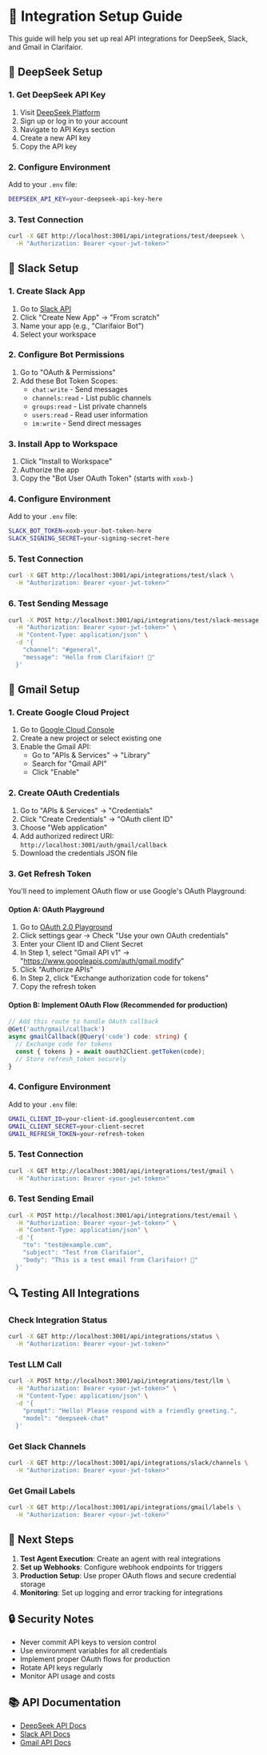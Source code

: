 # 🔗 Integration Setup Guide

This guide will help you set up real API integrations for DeepSeek, Slack, and Gmail in Clarifaior.

## 🧠 DeepSeek Setup

### 1. Get DeepSeek API Key
1. Visit [DeepSeek Platform](https://platform.deepseek.com/)
2. Sign up or log in to your account
3. Navigate to API Keys section
4. Create a new API key
5. Copy the API key

### 2. Configure Environment
Add to your `.env` file:
```bash
DEEPSEEK_API_KEY=your-deepseek-api-key-here
```

### 3. Test Connection
```bash
curl -X GET http://localhost:3001/api/integrations/test/deepseek \
  -H "Authorization: Bearer <your-jwt-token>"
```

## 💬 Slack Setup

### 1. Create Slack App
1. Go to [Slack API](https://api.slack.com/apps)
2. Click "Create New App" → "From scratch"
3. Name your app (e.g., "Clarifaior Bot")
4. Select your workspace

### 2. Configure Bot Permissions
1. Go to "OAuth & Permissions"
2. Add these Bot Token Scopes:
   - `chat:write` - Send messages
   - `channels:read` - List public channels
   - `groups:read` - List private channels
   - `users:read` - Read user information
   - `im:write` - Send direct messages

### 3. Install App to Workspace
1. Click "Install to Workspace"
2. Authorize the app
3. Copy the "Bot User OAuth Token" (starts with `xoxb-`)

### 4. Configure Environment
Add to your `.env` file:
```bash
SLACK_BOT_TOKEN=xoxb-your-bot-token-here
SLACK_SIGNING_SECRET=your-signing-secret-here
```

### 5. Test Connection
```bash
curl -X GET http://localhost:3001/api/integrations/test/slack \
  -H "Authorization: Bearer <your-jwt-token>"
```

### 6. Test Sending Message
```bash
curl -X POST http://localhost:3001/api/integrations/test/slack-message \
  -H "Authorization: Bearer <your-jwt-token>" \
  -H "Content-Type: application/json" \
  -d '{
    "channel": "#general",
    "message": "Hello from Clarifaior! 🤖"
  }'
```

## 📧 Gmail Setup

### 1. Create Google Cloud Project
1. Go to [Google Cloud Console](https://console.cloud.google.com/)
2. Create a new project or select existing one
3. Enable the Gmail API:
   - Go to "APIs & Services" → "Library"
   - Search for "Gmail API"
   - Click "Enable"

### 2. Create OAuth Credentials
1. Go to "APIs & Services" → "Credentials"
2. Click "Create Credentials" → "OAuth client ID"
3. Choose "Web application"
4. Add authorized redirect URI: `http://localhost:3001/auth/gmail/callback`
5. Download the credentials JSON file

### 3. Get Refresh Token
You'll need to implement OAuth flow or use Google's OAuth Playground:

#### Option A: OAuth Playground
1. Go to [OAuth 2.0 Playground](https://developers.google.com/oauthplayground/)
2. Click settings gear → Check "Use your own OAuth credentials"
3. Enter your Client ID and Client Secret
4. In Step 1, select "Gmail API v1" → "https://www.googleapis.com/auth/gmail.modify"
5. Click "Authorize APIs"
6. In Step 2, click "Exchange authorization code for tokens"
7. Copy the refresh token

#### Option B: Implement OAuth Flow (Recommended for production)
```typescript
// Add this route to handle OAuth callback
@Get('auth/gmail/callback')
async gmailCallback(@Query('code') code: string) {
  // Exchange code for tokens
  const { tokens } = await oauth2Client.getToken(code);
  // Store refresh_token securely
}
```

### 4. Configure Environment
Add to your `.env` file:
```bash
GMAIL_CLIENT_ID=your-client-id.googleusercontent.com
GMAIL_CLIENT_SECRET=your-client-secret
GMAIL_REFRESH_TOKEN=your-refresh-token
```

### 5. Test Connection
```bash
curl -X GET http://localhost:3001/api/integrations/test/gmail \
  -H "Authorization: Bearer <your-jwt-token>"
```

### 6. Test Sending Email
```bash
curl -X POST http://localhost:3001/api/integrations/test/email \
  -H "Authorization: Bearer <your-jwt-token>" \
  -H "Content-Type: application/json" \
  -d '{
    "to": "test@example.com",
    "subject": "Test from Clarifaior",
    "body": "This is a test email from Clarifaior! 🚀"
  }'
```

## 🔍 Testing All Integrations

### Check Integration Status
```bash
curl -X GET http://localhost:3001/api/integrations/status \
  -H "Authorization: Bearer <your-jwt-token>"
```

### Test LLM Call
```bash
curl -X POST http://localhost:3001/api/integrations/test/llm \
  -H "Authorization: Bearer <your-jwt-token>" \
  -H "Content-Type: application/json" \
  -d '{
    "prompt": "Hello! Please respond with a friendly greeting.",
    "model": "deepseek-chat"
  }'
```

### Get Slack Channels
```bash
curl -X GET http://localhost:3001/api/integrations/slack/channels \
  -H "Authorization: Bearer <your-jwt-token>"
```

### Get Gmail Labels
```bash
curl -X GET http://localhost:3001/api/integrations/gmail/labels \
  -H "Authorization: Bearer <your-jwt-token>"
```

## 🚀 Next Steps

1. **Test Agent Execution**: Create an agent with real integrations
2. **Set up Webhooks**: Configure webhook endpoints for triggers
3. **Production Setup**: Use proper OAuth flows and secure credential storage
4. **Monitoring**: Set up logging and error tracking for integrations

## 🔒 Security Notes

- Never commit API keys to version control
- Use environment variables for all credentials
- Implement proper OAuth flows for production
- Rotate API keys regularly
- Monitor API usage and costs

## 📚 API Documentation

- [DeepSeek API Docs](https://platform.deepseek.com/api-docs)
- [Slack API Docs](https://api.slack.com/)
- [Gmail API Docs](https://developers.google.com/gmail/api)

